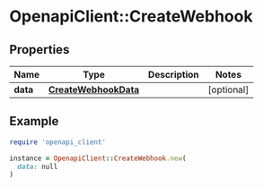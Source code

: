 # OpenapiClient::CreateWebhook

## Properties

| Name | Type | Description | Notes |
| ---- | ---- | ----------- | ----- |
| **data** | [**CreateWebhookData**](CreateWebhookData.md) |  | [optional] |

## Example

```ruby
require 'openapi_client'

instance = OpenapiClient::CreateWebhook.new(
  data: null
)
```

